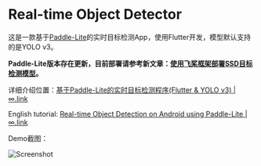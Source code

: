 # Real-time Object Detector

这是一款基于[Paddle-Lite](https://github.com/paddlepaddle/paddle-lite)的实时目标检测App，使用Flutter开发，模型默认支持的是YOLO v3。

**Paddle-Lite版本存在更新，目前部署请参考新文章：[使用飞桨框架部署SSD目标检测模型](https://sourl.cn/NKZqrq)。**

详细介绍位置：[基于Paddle-Lite的实时目标检测程序(Flutter & YOLO v3) | ∞.link](https://sourl.cn/CxETdD)

English tutorial:  [Real-time Object Detection on Android using Paddle-Lite | ∞.link](https://sourl.cn/rznmai)

Demo截图：

![Screenshot](imgs/20200324184756.jpg)
